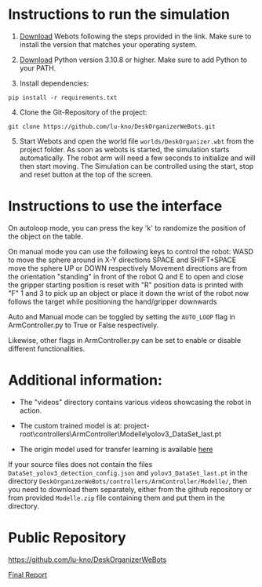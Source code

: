 # Instructions to run the simulation

1. [Download](https://cyberbotics.com/doc/guide/installation-procedure) Webots following the steps provided in the link. Make sure to install the version that matches your operating system.
   
2. [Download](https://www.python.org/downloads/) Python version 3.10.8 or higher. Make sure to add Python to your PATH.

3. Install dependencies:
   
  ```
  pip install -r requirements.txt
  ```

4. Clone the Git-Repository of the project:

  ```
  git clone https://github.com/lu-kno/DeskOrganizerWeBots.git
  ```
  
5. Start Webots and open the world file `worlds/DeskOrganizer.wbt` from the project folder. As soon as webots is started, the simulation starts automatically. The robot arm will need a few seconds to initialize and will then start moving. The Simulation can be controlled using the start, stop and reset button at the top of the screen.
# Instructions to use the interface

 On autoloop mode, you can press the key 'k' to randomize the position of the object on the table.

On manual mode you can use the following keys to control the robot:
WASD to move the sphere around in X-Y directions
SPACE and SHIFT+SPACE move the sphere UP or DOWN respectively
Movement directions are from the orientation  "standing" in front of the robot
Q and E to open and close the gripper
starting position is reset with "R"
position data is printed with "F"
1 and 3 to pick up an object or place it down
the wrist of the robot now follows the target while positioning the hand/gripper downwards

  Auto and Manual mode can be toggled by setting the `AUTO_LOOP` flag in ArmController.py to True or False respectively.

  Likewise, other flags in ArmController.py can be set to enable or disable different functionalities.
# Additional information: 
- The "videos" directory contains various videos showcasing the robot in action.
  
- The custom trained model is at: project-root\controllers\ArmController\Modelle\yolov3_DataSet_last.pt
  
- The origin model used for transfer learning is available [here]((https://github.com/OlafenwaMoses/ImageAI/releases/download/3.0.0-pretrained/yolov3.pt/))


If your source files does not contain the files `DataSet_yolov3_detection_config.json` and `yolov3_DataSet_last.pt` in the directory `DeskOrganizerWeBots/controllers/ArmController/Modelle/`, then you need to download them separately, either from the github repository or from provided `Modelle.zip` file containing them and put them in the directory.

# Public Repository

https://github.com/lu-kno/DeskOrganizerWeBots

[Final Report](Final%20Project%20Report.pdf)
